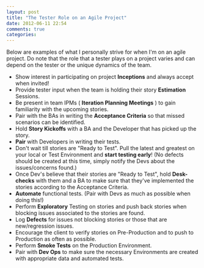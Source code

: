 ```yaml
---
layout: post
title: "The Tester Role on an Agile Project"
date: 2012-06-11 22:54
comments: true
categories: 
---
```


Below are examples of what I personally strive for when I'm on an agile project. Do note that the role that a tester plays on a project varies and can depend on the tester or the unique dynamics of the team. 

* Show interest in participating on project **Inceptions** and always accept when invited! 
* Provide tester input when the team is holding their story **Estimation** Sessions.
* Be present in team IPMs ( **Iteration Planning Meetings** ) to gain familiarity with the upcoming stories.
* Pair with the BAs in writing the **Acceptance Criteria** so that missed scenarios can be identified.
* Hold **Story Kickoffs** with a BA and the Developer that has picked up the story.
* **Pair** with Developers in writing their tests. 
* Don't wait till stories are "Ready to Test". Pull the latest and greatest on your local or Test Environment and **start testing early**! (No defects should be created at this time, simply notify the Devs about the issues/concerns found.)
* Once Dev's believe that their stories are "Ready to Test", hold **Desk-checks** with them and a BA to make sure that they've implemented the stories according to the Acceptance Criteria.
* **Automate** functional tests. (Pair with Devs as much as possible when doing this!)
* Perform **Exploratory** Testing on stories and push back stories when blocking issues associated to the stories are found.
* Log **Defects** for issues not blocking stories or those that are new/regression issues.
* Encourage the client to verify stories on Pre-Production and to push to Production as often as possible.
* Perform **Smoke Tests** on the Production Environment.
* Pair with **Dev Ops** to make sure the necessary Environments are created with appropriate data and automated tests.